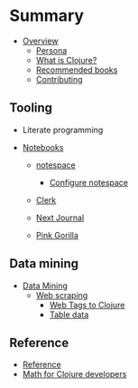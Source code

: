 # Summary

* [Overview](overview.md)
    * [Persona](persona/index.md)
    * [What is Clojure?](what-is-clojure.md)
    * [Recommended books](data-science-books.md)
    * [Contributing](contributing.md)

## Tooling

* Literate programming

* [Notebooks](notebooks/index.md)
    * [notespace](notebooks/notespace/index.md)
        * [Configure notespace](notebooks/notespace/configure-notespace-project.md)

    * [Clerk](notebooks/clerk/index.md)
    * [Next Journal](notebooks/next-journal/index.md)
    * [Pink Gorilla](notebooks/pink-gorilla/index.md)



## Data mining

* [Data Mining](data-mining/index.md)
    * [Web scraping](data-mining/webscraping/index.md)
        * [Web Tags to Clojure](data-mining/webscraping/enlive.md)
        * [Table data](data-mining/webscraping/table-data.md)
<!--     * [CSV transforms](data-mining/comman-separate-values/index.md) -->
<!--         * [clojure.data.csv](data-mining/comman-separate-values/clojure-data-csv.md) -->
<!--         * [semantic-csv](data-mining/comman-separate-values/semantic-csv.md) -->
<!--     * [JSON transforms](data-mining/json/index.md) -->




<!-- ggplot? -->

<!-- ## Python Integraion -->


## Reference
* [Reference](reference/index.md)
* [Math for Clojure developers](reference/math/math-for-clojure-developers.md)
